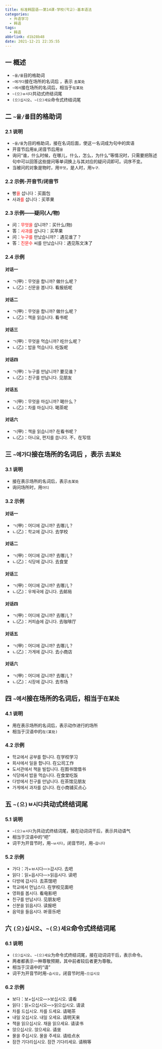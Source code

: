 ```yaml
---
title: 标准韩国语——第14课-学校(학교)-基本语法
categories:
  - 外语学习
  - 韩语
tags:
  - 韩语
abbrlink: d1b28b48
date: 2021-12-21 22:35:55
---
```

## 一 概述

* `~을/를`目的格助词
* `~에가다`接在场所的名词后 ，表示 `去某处`
* `~에서`接在场所的名词后，相当于`在某处`
* `~(으)ㅂ시다`共动式终结词尾
* `(으)십시오`、`~(으)세요`命令式终结词尾

<!--more-->

## 二 `~을/를`目的格助词

### 2.1 说明

* `~을/를`为目的格助词，接在名词后面，使这一名词成为句中的宾语
* 开音节后用`를`,闭音节后用`을`
* 询问“谁，什么时候，在哪儿，什么，怎么，为什么”等情况时，只需要把陈述句中可以回答这些提问等单词换上与其对应的疑问词即可。词序不变。
* 当被问的对象是物时，用`무엇`，是人时，用`누구`.

### 2.2 示例-开音节/闭音节

* 빵<font color=red>을</font> 삽니다：买面包
* 사과<font color=red>를</font> 삽니다：买苹果

### 2.3 示例——疑问(人/物)

* 问：<font color=red>무엇을</font> 삽니까?：买什么(物)
* 答：<font color=red>사과를</font> 삽니다：买苹果
* 问：<font color=red>누구를</font> 만났습니까?：遇见谁了？
* 答：<font color=red>진문수</font> 씨를 만났습니다：遇见陈文洙了

### 2.4 示例

#### 对话一

* ㄱ(甲)：무엇을  합니까? 做什么呢？
* ㄴ(乙)：신문을 봅니다. 看报纸呢

#### 对话二

* ㄱ(甲)：무엇을 합니까? 做什么呢？
* ㄴ(乙)：책을  읽습니다. 看书呢

#### 对话三

* ㄱ(甲)：무엇을  먹습니까? 吃什么呢？
* ㄴ(乙)：밥을 먹습니다. 吃饭呢

#### 对话四

* ㄱ(甲)：누구를 만납니까? 要见谁？
* ㄴ(乙)：친구를 만납니다. 见朋友

#### 对话五

* ㄱ(甲)：무엇을 마십니까? 喝什么？
* ㄴ(乙)：차를 마십니다. 喝茶呢

#### 对话六

* ㄱ(甲)：책을  읽습니까? 在看书呢？
* ㄴ(乙)：아니요,  편지를 씁니다. 不，在写信

## 三 `~에가다`接在场所的名词后 ，表示 `去某处`

### 3.1 说明

* 接在表示场所的名词后，表示`去某处`
* 询问场所时，用`어디`

### 3.2 示例

#### 对话一

* ㄱ(甲)：어디에 갑니까? 去哪儿？
* ㄴ(乙)：학교에  갑니다. 去学校

#### 对话二

* ㄱ(甲)：어디에 갑니까? 去哪儿？
* ㄴ(乙)：식당에  갑니다. 去食堂

#### 对话三

* ㄱ(甲)：어디에 갑니까? 去哪儿？
* ㄴ(乙)：우체국에  갑니다. 去邮局

#### 对话四

* ㄱ(甲)：어디에 갑니까? 去哪儿？
* ㄴ(乙)：커피숍에  갑니다. 去咖啡厅

#### 对话五

* ㄱ(甲)：어디에 갑니까? 去哪儿？
* ㄴ(乙)：가게에  갑니다. 去小商店

#### 对话六

* ㄱ(甲)：어디에 갑니까? 去哪儿？
* ㄴ(乙)：시장에  갑니다. 去市场

## 四 `~에서`接在场所的名词后，相当于`在某处`

### 4.1 说明

* 用在表示场所的名词后，表示动作进行的场所
* 相当于汉语中的`在(某处)`

### 4.2 示例

* 학교에서  공부를  합니다.  在学校学习
* 회사에서  일을  합니다. 在公司工作
* 도서관에서  책을  빌립니다.  在图书馆借书
* 식당에서  밥을  먹습니다.  在食堂吃饭
* 다방에서  친구를  만납니다.  在茶馆见朋友
* 가게에서  과자를 삽니다.  在小商铺买点心

## 五 `~(으)ㅂ시다`共动式终结词尾

### 5.1 说明

*  `~(으)ㅂ시다`为共动式终结词尾，接在动词词干后，表示共动语气
* 相当于汉语中的“吧”
* 词干为开音节时，用`~ㅂ시다`，闭音节时，用`~읍니다`

### 5.2 示例

* 가다：가+ㅂ시다—>갑시다. 去吧
* 읽다：읽+읍시다—>읽읍시다. 读吧
* 다방에  갑시다. 去茶馆吧
* 학교에서 먼닙스다. 在学校见面吧
* 영화를 봅시다. 看电影吧
* 친구를  만납시다. 见朋友吧
* 신분을 읽읍시다.  读报吧
* 음악을  들읍시다.  听音乐吧

## 六 `(으)십시오`、`~(으)세요`命令式终结词尾

### 6.1 说明

* `(으)십시오`、`~(으)세요`为命令式终结词尾，接在动词词干后，表示命令。
* 两者都表示一种尊敬预期，其中前者较后者更为尊敬。
* 相当于汉语中的“请”
* 词干为开音节时用`~습시오`，闭音节时用`~으십시오`

### 6.2  示例

* 보다：보+십시오—>보십시오. 请看
* 읽다：읽+으십시오—>읽으십시오. 请读
* 차를 드십시오.  차를  드세요.  请喝茶
* 내일  오십시오.  내일  오세요. 请明天来
* 책을  읽으십시오.  채을  읽으세요. 请读书
* 앉으십시오.  앉으세요.   请坐
* 물을  주십시오.  물을 주세요.  请给点水
* 잠깐  기다리십시오.  잠깐 기다리세요. 请稍等
